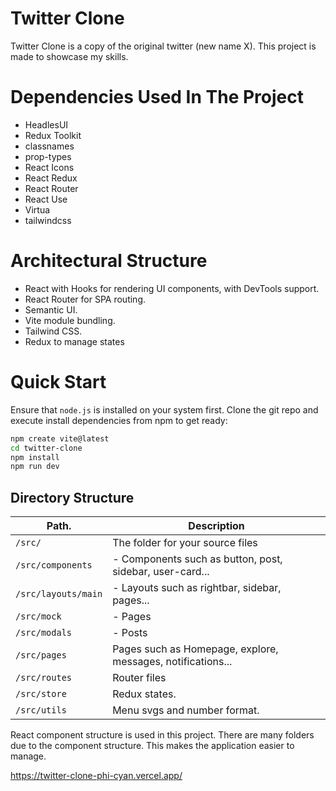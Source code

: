 # Twitter Clone

Twitter Clone is a copy of the original twitter (new name X). This project is made to showcase my skills.

# Dependencies Used In The Project
- HeadlesUI
- Redux Toolkit
- classnames
- prop-types
- React Icons
- React Redux
- React Router
- React Use
- Virtua
- tailwindcss

# Architectural Structure
- React with Hooks for rendering UI components, with DevTools support.
- React Router for SPA routing.
- Semantic UI.
- Vite module bundling.
- Tailwind CSS.
- Redux to manage states

# Quick Start
Ensure that `node.js` is installed on your system first.
Clone the git repo and execute install dependencies from npm to get ready:

```sh
npm create vite@latest
cd twitter-clone
npm install
npm run dev
```

## Directory Structure

| Path.                                           | Description                                                     |
|-------------------------------------------------|-----------------------------------------------------------------|
| `/src/`                                         | The folder for your source files                                |
| `/src/components`                              | - Components such as button, post, sidebar, user-card...                    |
| `/src/layouts/main`                             | - Layouts such as rightbar, sidebar, pages...                                        |
| `/src/mock`                               | - Pages                                                         |
| `/src/modals`                     | - Posts                                       |
| `/src/pages`                               | Pages such as Homepage, explore, messages, notifications...          |
| `/src/routes`                               | Router files                                                 |
| `/src/store`                                      | Redux states.        |
| `/src/utils`                                      | Menu svgs and number format.        |




React component structure is used in this project. There are many folders due to the component structure. This makes the application easier to manage.





https://twitter-clone-phi-cyan.vercel.app/
